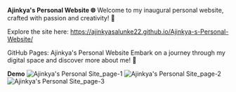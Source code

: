 
**Ajinkya's Personal Website 🌐**
Welcome to my inaugural personal website, crafted with passion and creativity! 🚀

Explore the site here: https://ajinkyasalunke22.github.io/Ajinkya-s-Personal-Website/

GitHub Pages: Ajinkya's Personal Website
Embark on a journey through my digital space and discover more about me! 🌟

**Demo**
![Ajinkya's Personal Site_page-1](https://github.com/AjinkyaSalunke22/Ajinkya-s-Personal-Website/assets/114003751/697ef10e-8875-4500-8973-1ba5da0fdd62)
![Ajinkya's Personal Site_page-2](https://github.com/AjinkyaSalunke22/Ajinkya-s-Personal-Website/assets/114003751/bd7df1b1-f7f2-402b-9721-804b41fa62b9)
![Ajinkya's Personal Site_page-3](https://github.com/AjinkyaSalunke22/Ajinkya-s-Personal-Website/assets/114003751/5c6ac2f3-6b4c-4640-90cf-7ca3379fd212)

